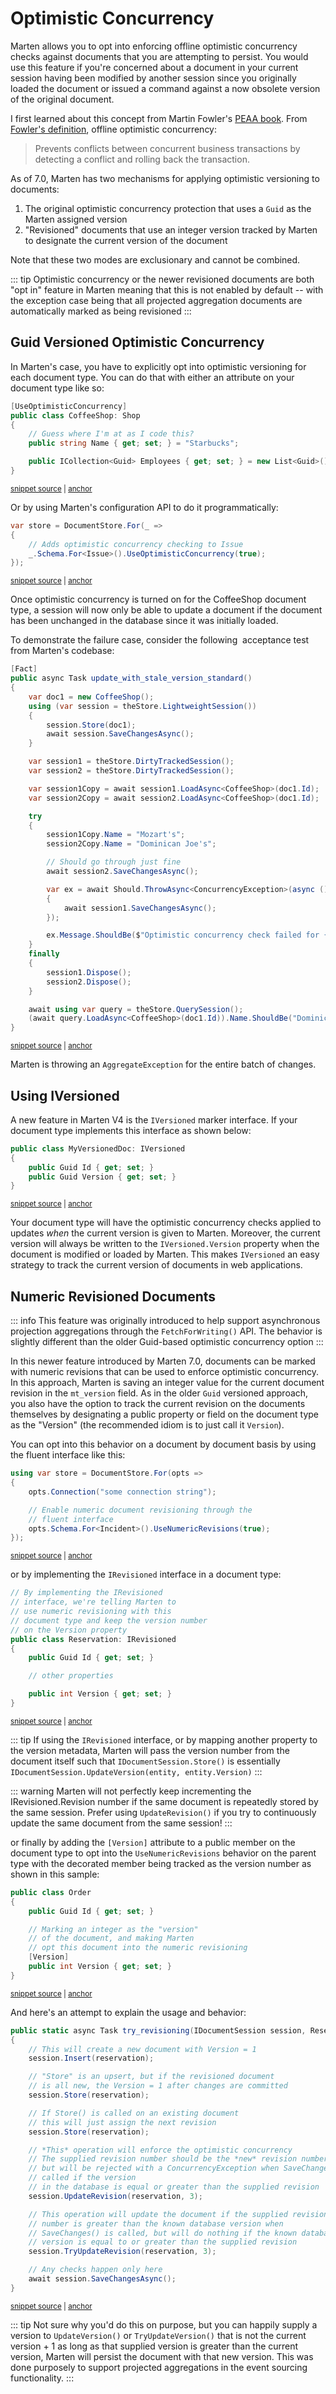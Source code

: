 # Optimistic Concurrency

Marten allows you to opt into enforcing offline optimistic concurrency checks against documents that you are attempting to persist. You would use this feature if you're concerned 
about a document in your current session having been modified by another session since you originally loaded the document or issued a command against a now
obsolete version of the original document.

I first learned about this concept from Martin Fowler's [PEAA book](http://martinfowler.com/eaaCatalog/). From [Fowler's definition](http://martinfowler.com/eaaCatalog/optimisticOfflineLock.html), offline optimistic concurrency:

> Prevents conflicts between concurrent business transactions by detecting a conflict and rolling back the transaction.

As of 7.0, Marten has two mechanisms for applying optimistic versioning to documents:

1. The original optimistic concurrency protection that uses a `Guid` as the Marten assigned version
2. "Revisioned" documents that use an integer version tracked by Marten to designate the current version of the document

Note that these two modes are exclusionary and cannot be combined.

::: tip
Optimistic concurrency or the newer revisioned documents are both "opt in" feature in Marten meaning that this is not
enabled by default -- with the exception case being that all projected aggregation documents are automatically marked
as being revisioned
:::

## Guid Versioned Optimistic Concurrency

In Marten's case, you have to explicitly opt into optimistic versioning for each document type. You can do that with either an attribute on your document type like so:

<!-- snippet: sample_UseOptimisticConcurrencyAttribute -->
<a id='snippet-sample_useoptimisticconcurrencyattribute'></a>
```cs
[UseOptimisticConcurrency]
public class CoffeeShop: Shop
{
    // Guess where I'm at as I code this?
    public string Name { get; set; } = "Starbucks";

    public ICollection<Guid> Employees { get; set; } = new List<Guid>();
}
```
<sup><a href='https://github.com/JasperFx/marten/blob/master/src/DocumentDbTests/Concurrency/optimistic_concurrency.cs#L827-L837' title='Snippet source file'>snippet source</a> | <a href='#snippet-sample_useoptimisticconcurrencyattribute' title='Start of snippet'>anchor</a></sup>
<!-- endSnippet -->

Or by using Marten's configuration API to do it programmatically:

<!-- snippet: sample_configuring-optimistic-concurrency -->
<a id='snippet-sample_configuring-optimistic-concurrency'></a>
```cs
var store = DocumentStore.For(_ =>
{
    // Adds optimistic concurrency checking to Issue
    _.Schema.For<Issue>().UseOptimisticConcurrency(true);
});
```
<sup><a href='https://github.com/JasperFx/marten/blob/master/src/DocumentDbTests/Concurrency/optimistic_concurrency.cs#L36-L42' title='Snippet source file'>snippet source</a> | <a href='#snippet-sample_configuring-optimistic-concurrency' title='Start of snippet'>anchor</a></sup>
<!-- endSnippet -->

Once optimistic concurrency is turned on for the CoffeeShop document type, a session will now only be able to update a document if the document has been unchanged in the database since it was initially loaded.

To demonstrate the failure case, consider the following  acceptance test from Marten's codebase:

<!-- snippet: sample_update_with_stale_version_standard -->
<a id='snippet-sample_update_with_stale_version_standard'></a>
```cs
[Fact]
public async Task update_with_stale_version_standard()
{
    var doc1 = new CoffeeShop();
    using (var session = theStore.LightweightSession())
    {
        session.Store(doc1);
        await session.SaveChangesAsync();
    }

    var session1 = theStore.DirtyTrackedSession();
    var session2 = theStore.DirtyTrackedSession();

    var session1Copy = await session1.LoadAsync<CoffeeShop>(doc1.Id);
    var session2Copy = await session2.LoadAsync<CoffeeShop>(doc1.Id);

    try
    {
        session1Copy.Name = "Mozart's";
        session2Copy.Name = "Dominican Joe's";

        // Should go through just fine
        await session2.SaveChangesAsync();

        var ex = await Should.ThrowAsync<ConcurrencyException>(async () =>
        {
            await session1.SaveChangesAsync();
        });

        ex.Message.ShouldBe($"Optimistic concurrency check failed for {typeof(Shop).FullName} #{doc1.Id}");
    }
    finally
    {
        session1.Dispose();
        session2.Dispose();
    }

    await using var query = theStore.QuerySession();
    (await query.LoadAsync<CoffeeShop>(doc1.Id)).Name.ShouldBe("Dominican Joe's");
}
```
<sup><a href='https://github.com/JasperFx/marten/blob/master/src/DocumentDbTests/Concurrency/optimistic_concurrency.cs#L128-L170' title='Snippet source file'>snippet source</a> | <a href='#snippet-sample_update_with_stale_version_standard' title='Start of snippet'>anchor</a></sup>
<!-- endSnippet -->

Marten is throwing an `AggregateException` for the entire batch of changes.

## Using IVersioned

A new feature in Marten V4 is the `IVersioned` marker interface. If your document type implements this interface as shown below:

<!-- snippet: sample_MyVersionedDoc -->
<a id='snippet-sample_myversioneddoc'></a>
```cs
public class MyVersionedDoc: IVersioned
{
    public Guid Id { get; set; }
    public Guid Version { get; set; }
}
```
<sup><a href='https://github.com/JasperFx/marten/blob/master/src/DocumentDbTests/Metadata/metadata_marker_interfaces.cs#L121-L129' title='Snippet source file'>snippet source</a> | <a href='#snippet-sample_myversioneddoc' title='Start of snippet'>anchor</a></sup>
<!-- endSnippet -->

Your document type will have the optimistic concurrency checks applied to updates _when_ the current version is given to Marten. Moreover, the current version
will always be written to the `IVersioned.Version` property when the document is modified or loaded by Marten. This makes `IVersioned` an easy strategy to track
the current version of documents in web applications.

## Numeric Revisioned Documents

::: info
This feature was originally introduced to help support asynchronous projection aggregations through the `FetchForWriting()` API. The 
behavior is slightly different than the older Guid-based optimistic concurrency option 
:::

In this newer feature introduced by Marten 7.0, documents can be marked with numeric revisions that can be used to enforce
optimistic concurrency. In this approach, Marten is saving an integer value for the current document revision in the `mt_version`
field. As in the older `Guid` versioned approach, you also have the option to track the current revision on the documents themselves by
designating a public property or field on the document type as the "Version" (the recommended idiom is to just call it `Version`).

You can opt into this behavior on a document by document basis by using the fluent interface
like this:

<!-- snippet: sample_UseNumericRevisions_fluent_interface -->
<a id='snippet-sample_usenumericrevisions_fluent_interface'></a>
```cs
using var store = DocumentStore.For(opts =>
{
    opts.Connection("some connection string");

    // Enable numeric document revisioning through the
    // fluent interface
    opts.Schema.For<Incident>().UseNumericRevisions(true);
});
```
<sup><a href='https://github.com/JasperFx/marten/blob/master/src/Marten.Testing/Examples/RevisionedDocuments.cs#L13-L24' title='Snippet source file'>snippet source</a> | <a href='#snippet-sample_usenumericrevisions_fluent_interface' title='Start of snippet'>anchor</a></sup>
<!-- endSnippet -->

or by implementing the `IRevisioned` interface in a document type:

<!-- snippet: sample_versioned_reservation -->
<a id='snippet-sample_versioned_reservation'></a>
```cs
// By implementing the IRevisioned
// interface, we're telling Marten to
// use numeric revisioning with this
// document type and keep the version number
// on the Version property
public class Reservation: IRevisioned
{
    public Guid Id { get; set; }

    // other properties

    public int Version { get; set; }
}
```
<sup><a href='https://github.com/JasperFx/marten/blob/master/src/Marten.Testing/Examples/RevisionedDocuments.cs#L83-L99' title='Snippet source file'>snippet source</a> | <a href='#snippet-sample_versioned_reservation' title='Start of snippet'>anchor</a></sup>
<!-- endSnippet -->

::: tip
If using the `IRevisioned` interface, or by mapping another property to the version metadata, Marten will pass the 
version number from the document itself such that `IDocumentSession.Store()` is essentially `IDocumentSession.UpdateVersion(entity, entity.Version)`
:::

::: warning
Marten will not perfectly keep incrementing the IRevisioned.Revision number if the same document is repeatedly stored by the 
same session. Prefer using `UpdateRevision()` if you try to continuously update the same document from the same session!
:::

or finally by adding the `[Version]` attribute to a public member on the document type to opt into the 
`UseNumericRevisions` behavior on the parent type with the decorated member being tracked as the version number as
shown in this sample:

<!-- snippet: sample_versioned_order -->
<a id='snippet-sample_versioned_order'></a>
```cs
public class Order
{
    public Guid Id { get; set; }

    // Marking an integer as the "version"
    // of the document, and making Marten
    // opt this document into the numeric revisioning
    [Version]
    public int Version { get; set; }
}
```
<sup><a href='https://github.com/JasperFx/marten/blob/master/src/Marten.Testing/Examples/RevisionedDocuments.cs#L68-L81' title='Snippet source file'>snippet source</a> | <a href='#snippet-sample_versioned_order' title='Start of snippet'>anchor</a></sup>
<!-- endSnippet -->

And here's an attempt to explain the usage and behavior:

<!-- snippet: sample_using_numeric_revisioning -->
<a id='snippet-sample_using_numeric_revisioning'></a>
```cs
public static async Task try_revisioning(IDocumentSession session, Reservation reservation)
{
    // This will create a new document with Version = 1
    session.Insert(reservation);

    // "Store" is an upsert, but if the revisioned document
    // is all new, the Version = 1 after changes are committed
    session.Store(reservation);

    // If Store() is called on an existing document
    // this will just assign the next revision
    session.Store(reservation);

    // *This* operation will enforce the optimistic concurrency
    // The supplied revision number should be the *new* revision number,
    // but will be rejected with a ConcurrencyException when SaveChanges() is
    // called if the version
    // in the database is equal or greater than the supplied revision
    session.UpdateRevision(reservation, 3);

    // This operation will update the document if the supplied revision
    // number is greater than the known database version when
    // SaveChanges() is called, but will do nothing if the known database
    // version is equal to or greater than the supplied revision
    session.TryUpdateRevision(reservation, 3);

    // Any checks happen only here
    await session.SaveChangesAsync();
}
```
<sup><a href='https://github.com/JasperFx/marten/blob/master/src/Marten.Testing/Examples/RevisionedDocuments.cs#L27-L59' title='Snippet source file'>snippet source</a> | <a href='#snippet-sample_using_numeric_revisioning' title='Start of snippet'>anchor</a></sup>
<!-- endSnippet -->

::: tip
Not sure why you'd do this on purpose, but you can happily supply a version to `UpdateVersion()` or `TryUpdateVersion()`
that is not the current version + 1 as long as that supplied version is greater than the current version, Marten will persist
the document with that new version. This was done purposely to support projected aggregations in the event sourcing functionality.
:::
